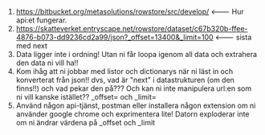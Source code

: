 1. https://bitbucket.org/metasolutions/rowstore/src/develop/ <--- Hur api:et fungerar. 
2. https://skatteverket.entryscape.net/rowstore/dataset/c67b320b-ffee-4876-b073-dd9236cd2a99/json?_offset=13400&_limit=100 <--- sista med next 
3. Data ligger inte i ordning! Utan ni får loopa igenom all data och extrahera den data ni vill ha!! 
4. Kom ihåg att ni jobbar med listor och dictionarys när ni läst in och konverterat från json!! dvs, vad är "next" i datastrukturen (om den finns!!) och vad pekar den på??? Och kan ni inte manipulera url:en som ni vill kanske istället?? _offset= och _limit= 
5. Använd någon api-tjänst, postman eller installera någon extension om ni använder google chrome och exprimentera lite! Datorn exploderar inte om ni ändrar värdena på _offset och _limit



